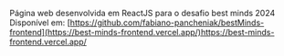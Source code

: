 Página web desenvolvida em ReactJS para o desafio best minds 2024  
Disponível em: [https://github.com/fabiano-pancheniak/bestMinds-frontend](https://best-minds-frontend.vercel.app/)https://best-minds-frontend.vercel.app/
